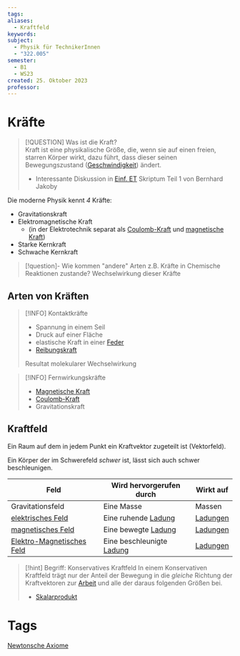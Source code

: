 ```yaml
---
tags: 
aliases:
  - Kraftfeld
keywords: 
subject:
  - Physik für TechnikerInnen
  - "322.005"
semester:
  - B1
  - WS23
created: 25. Oktober 2023
professor:
---
```


# Kräfte

> [!QUESTION] Was ist die Kraft?  
>  Kraft ist eine physikalische Größe, die, wenn sie auf einen freien, starren Körper wirkt, dazu führt, dass dieser seinen Bewegungszustand ([Geschwindigkeit](Kinematik.md)) ändert.
>  - Interessante Diskussion in [Einf. ET](../xEDU/(SemB1)-WS23/Einführung%20Elektrotechnik/{NOTES}%20Einf.%20ET.md) Skriptum Teil 1 von Bernhard Jakoby

Die moderne Physik kennt *4* Kräfte:

- Gravitationskraft
- Elektromagnetische Kraft
  - (in der Elektrotechnik separat als [Coulomb-Kraft](../Elektrotechnik/Coulomb-Kraft.md) und [magnetische Kraft](../Elektrotechnik/Laplace-Kraft.md))
- Starke Kernkraft
- Schwache Kernkraft


> [!question]- Wie kommen "andere" Arten z.B. Kräfte in Chemische Reaktionen zustande?
> Wechselwirkung dieser Kräfte

## Arten von Kräften

> [!INFO] Kontaktkräfte
> - Spannung in einem Seil
> - Druck auf einer Fläche
> - elastische Kraft in einer [Feder](Federkraft.md)
> - [Reibungskraft](Reibungskraft.md)
>
> Resultat molekularer Wechselwirkung

> [!INFO] Fernwirkungskräfte
> - [Magnetische Kraft](../Elektrotechnik/Laplace-Kraft.md)
> - [Coulomb-Kraft](../Elektrotechnik/Coulomb-Kraft.md)
> - Gravitationskraft

## Kraftfeld

Ein Raum auf dem in jedem Punkt ein Kraftvektor zugeteilt ist (Vektorfeld).

Ein Körper der im Schwerefeld *schwer* ist, lässt sich auch schwer beschleunigen.

| Feld                                                          | Wird hervorgerufen durch  | Wirkt auf |
| ------------------------------------------------------------- | ------------------------- | --------- |
| Gravitationsfeld                                              | Eine Masse                | Massen    |
| [elektrisches Feld](../Elektrotechnik/elektrisches%20Feld.md) | Eine ruhende [Ladung](../Elektrotechnik/elektrische%20Ladung.md)       | [Ladungen](../Elektrotechnik/elektrische%20Ladung.md)  |
| [magnetisches Feld](../Elektrotechnik/magnetisches%20Feld.md) | Eine bewegte [Ladung](../Elektrotechnik/elektrische%20Ladung.md)       | [Ladungen](../Elektrotechnik/elektrische%20Ladung.md)  |
| [Elektro-Magnetisches Feld](Elektromagnetische%20Wellen.md)   | Eine beschleunigte [Ladung](../Elektrotechnik/elektrische%20Ladung.md) | [Ladungen](../Elektrotechnik/elektrische%20Ladung.md)  |

> [!hint] Begriff: Konservatives Kraftfeld
> In einem Konservativen Kraftfeld trägt nur der Anteil der Bewegung in die *gleiche* Richtung der Kraftvektoren zur [Arbeit](Mechanische%20Arbeit.md) und alle der daraus folgenden Größen bei.  
> - [Skalarprodukt](Skalarprodukt.md) 

# Tags

[Newtonsche Axiome](Newtonsche%20Axiome.md)